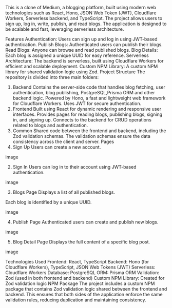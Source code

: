 This is a clone of Medium, a blogging platform, built using modern web technologies such as React, Hono, JSON Web Token (JWT), Cloudflare Workers, Serverless backend, and TypeScript. The project allows users to sign up, log in, write, publish, and read blogs. The application is designed to be scalable and fast, leveraging serverless architecture.

Features
Authentication: Users can sign up and log in using JWT-based authentication.
Publish Blogs: Authenticated users can publish their blogs.
Read Blogs: Anyone can browse and read published blogs.
Blog Details: Each blog is assigned a unique UUID for easy reference.
Serverless Architecture: The backend is serverless, built using Cloudflare Workers for efficient and scalable deployment.
Custom NPM Library: A custom NPM library for shared validation logic using Zod.
Project Structure
The repository is divided into three main folders:

1. Backend
Contains the server-side code that handles blog fetching, user authentication, blog publishing, PostgreSQL,Prisma ORM and other backend logic.
Powered by Hono, a fast and lightweight web framework for Cloudflare Workers.
Uses JWT for secure authentication.
2. Frontend
Built using React for dynamic rendering and responsive user interfaces.
Provides pages for reading blogs, publishing blogs, signing in, and signing up.
Connects to the backend for CRUD operations related to blogs and authentication.
3. Common
Shared code between the frontend and backend, including the Zod validation schemas.
The validation schemas ensure the data consistency across the client and server.
Pages
1. Sign Up
Users can create a new account.

image

2. Sign In
Users can log in to their account using JWT-based authentication.

image

3. Blogs Page
Displays a list of all published blogs.

Each blog is identified by a unique UUID.

image

4. Publish Page
Authenticated users can create and publish new blogs.

image

5. Blog Detail Page
Displays the full content of a specific blog post.

image

Technologies Used
Frontend: React, TypeScript
Backend: Hono (for Cloudflare Workers), TypeScript, JSON Web Tokens (JWT)
Serverless: Cloudflare Workers
Database: PostgreSQL
ORM: Prisma ORM
Validation: Zod (used in both frontend and backend)
Custom NPM Library: Created for Zod validation logic
NPM Package
The project includes a custom NPM package that contains Zod validation logic shared between the frontend and backend. This ensures that both sides of the application enforce the same validation rules, reducing duplication and maintaining consistency.
